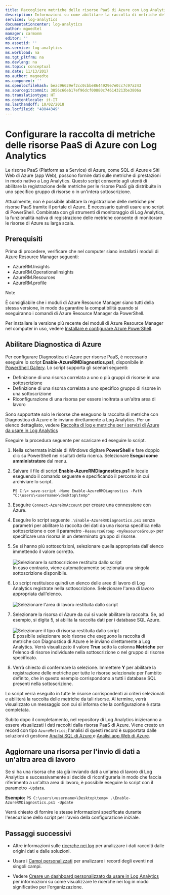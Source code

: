 ```yaml
---
title: Raccogliere metriche delle risorse PaaS di Azure con Log Analytics | Microsoft Docs
description: Informazioni su come abilitare la raccolta di metriche delle risorse PaaS di Azure con PowerShell per la conservazione e l'analisi in Log Analytics.
services: log-analytics
documentationcenter: log-analytics
author: mgoedtel
manager: carmonm
editor: ''
ms.assetid: ''
ms.service: log-analytics
ms.workload: na
ms.tgt_pltfrm: na
ms.devlang: na
ms.topic: conceptual
ms.date: 11/13/2017
ms.author: magoedte
ms.component: ''
ms.openlocfilehash: beac96629ef2cc0cbbe8644929e7e0cc7c97a243
ms.sourcegitcommit: 3856c66eb17ef96dcf00880c746143213be3806a
ms.translationtype: HT
ms.contentlocale: it-IT
ms.lasthandoff: 10/02/2018
ms.locfileid: "48044349"
---
```

# <a name="configure-collection-of-azure-paas-resource-metrics-with-log-analytics"></a>Configurare la raccolta di metriche delle risorse PaaS di Azure con Log Analytics

Le risorse PaaS (Platform as a Service) di Azure, come SQL di Azure e Siti Web di Azure (app Web), possono fornire dati sulle metriche di prestazioni in modo nativo a Log Analytics. Questo script consente agli utenti di abilitare la registrazione delle metriche per le risorse PaaS già distribuite in uno specifico gruppo di risorse o in un'intera sottoscrizione. 

Attualmente, non è possibile abilitare la registrazione delle metriche per risorse PaaS tramite il portale di Azure. È necessario quindi usare uno script di PowerShell. Combinata con gli strumenti di monitoraggio di Log Analytics, la funzionalità nativa di registrazione delle metriche consente di monitorare le risorse di Azure su larga scala. 

## <a name="prerequisites"></a>Prerequisiti
Prima di procedere, verificare che nel computer siano installati i moduli di Azure Resource Manager seguenti:

- AzureRM.Insights
- AzureRM.OperationalInsights
- AzureRM.Resources
- AzureRM.profile

>[!NOTE]
>È consigliabile che i moduli di Azure Resource Manager siano tutti della stessa versione, in modo da garantire la compatibilità quando si eseguiranno i comandi di Azure Resource Manager da PowerShell.
>
Per installare la versione più recente dei moduli di Azure Resource Manager nel computer in uso, vedere [Installare e configurare Azure PowerShell](https://docs.microsoft.com/powershell/azure/install-azurerm-ps?view=azurermps-4.4.1#update-azps).  

## <a name="enable-azure-diagnostics"></a>Abilitare Diagnostica di Azure  
Per configurare Diagnostica di Azure per risorse PaaS, è necessario eseguire lo script **Enable-AzureRMDiagnostics.ps1**, disponibile in [PowerShell Gallery](https://www.powershellgallery.com/packages/Enable-AzureRMDiagnostics/2.52/DisplayScript).  Lo script supporta gli scenari seguenti:
  
* Definizione di una risorsa correlata a uno o più gruppi di risorse in una sottoscrizione  
* Definizione di una risorsa correlata a uno specifico gruppo di risorse in una sottoscrizione  
* Riconfigurazione di una risorsa per essere inoltrata a un'altra area di lavoro

Sono supportate solo le risorse che eseguono la raccolta di metriche con Diagnostica di Azure e le inviano direttamente a Log Analytics.  Per un elenco dettagliato, vedere [Raccolta di log e metriche per i servizi di Azure da usare in Log Analytics](log-analytics-azure-storage.md) 

Eseguire la procedura seguente per scaricare ed eseguire lo script.

1.  Nella schermata iniziale di Windows digitare **PowerShell** e fare doppio clic su PowerShell nei risultati della ricerca.  Selezionare **Esegui come amministratore** dal menu.   
2. Salvare il file di script **Enable-AzureRMDiagnostics.ps1** in locale eseguendo il comando seguente e specificando il percorso in cui archiviare lo script.    

    ```
    PS C:\> save-script -Name Enable-AzureRMDiagnostics -Path "C:\users\<username>\desktop\temp"
    ```

3. Eseguire `Connect-AzureRmAccount` per creare una connessione con Azure.   
4. Eseguire lo script seguente `.\Enable-AzureRmDiagnostics.ps1` senza parametri per abilitare la raccolta dei dati da una risorsa specifica nella sottoscrizione o con il parametro `-ResourceGroup <myResourceGroup>` per specificare una risorsa in un determinato gruppo di risorse.   
5. Se si hanno più sottoscrizioni, selezionare quella appropriata dall'elenco immettendo il valore corretto.<br><br> ![Selezionare la sottoscrizione restituita dallo script](./media/log-analytics-collect-azurepass-posh/script-select-subscription.png)<br> In caso contrario, viene automaticamente selezionata una singola sottoscrizione disponibile.
6. Lo script restituisce quindi un elenco delle aree di lavoro di Log Analytics registrate nella sottoscrizione.  Selezionare l'area di lavoro appropriata dall'elenco.<br><br> ![Selezionare l'area di lavoro restituita dallo script](./media/log-analytics-collect-azurepass-posh/script-select-workspace.png)<br> 
7. Selezionare la risorsa di Azure da cui si vuole abilitare la raccolta. Se, ad esempio, si digita 5, si abilita la raccolta dati per i database SQL Azure.<br><br> ![Selezionare il tipo di risorsa restituita dallo script](./media/log-analytics-collect-azurepass-posh/script-select-resource.png)<br>
   È possibile selezionare solo risorse che eseguono la raccolta di metriche con Diagnostica di Azure e le inviano direttamente a Log Analytics.  Verrà visualizzato il valore **True** sotto la colonna **Metriche** per l'elenco di risorse individuate nella sottoscrizione o nel gruppo di risorse specificato.    
8. Verrà chiesto di confermare la selezione.  Immettere **Y** per abilitare la registrazione delle metriche per tutte le risorse selezionate per l'ambito definito, che in questo esempio corrispondono a tutti i database SQL presenti nella sottoscrizione.  

Lo script verrà eseguito in tutte le risorse corrispondenti ai criteri selezionati e abiliterà la raccolta delle metriche da tali risorse. Al termine, verrà visualizzato un messaggio con cui si informa che la configurazione è stata completata.  

Subito dopo il completamento, nel repository di Log Analytics inizieranno a essere visualizzati i dati raccolti dalla risorsa PaaS di Azure.  Viene creato un record con tipo `AzureMetrics`; l'analisi di questi record è supportata dalle soluzioni di gestione [Analisi SQL di Azure ](log-analytics-azure-sql.md) e [Analisi app Web di Azure](log-analytics-azure-web-apps-analytics.md).   

## <a name="update-a-resource-to-send-data-to-another-workspace"></a>Aggiornare una risorsa per l'invio di dati a un'altra area di lavoro
Se si ha una risorsa che sta già inviando dati a un'area di lavoro di Log Analytics e successivamente si decide di riconfigurarla in modo che faccia riferimento a un'altra area di lavoro, è possibile eseguire lo script con il parametro `-Update`.  

**Esempio:** 
`PS C:\users\<username>\Desktop\temp> .\Enable-AzureRMDiagnostics.ps1 -Update`

Verrà chiesto di fornire le stesse informazioni specificate durante l'esecuzione dello script per l'avvio della configurazione iniziale.  

## <a name="next-steps"></a>Passaggi successivi

* Altre informazioni sulle [ricerche nei log](log-analytics-log-searches.md) per analizzare i dati raccolti dalle origini dati e dalle soluzioni. 

* Usare i [Campi personalizzati](log-analytics-custom-fields.md) per analizzare i record degli eventi nei singoli campi.

* Vedere [Creare un dashboard personalizzato da usare in Log Analytics](log-analytics-dashboards.md) per informazioni su come visualizzare le ricerche nei log in modo significativo per l'organizzazione.
